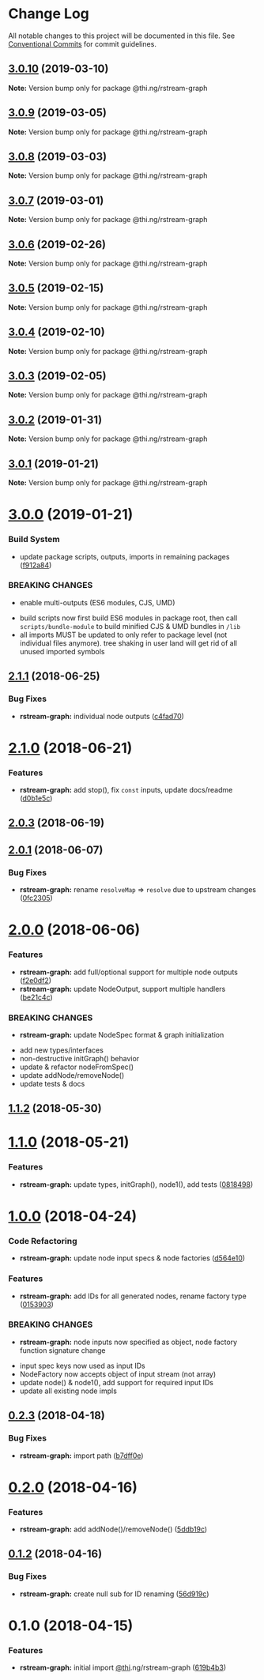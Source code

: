 # Change Log

All notable changes to this project will be documented in this file.
See [Conventional Commits](https://conventionalcommits.org) for commit guidelines.

## [3.0.10](https://github.com/thi-ng/umbrella/compare/@thi.ng/rstream-graph@3.0.9...@thi.ng/rstream-graph@3.0.10) (2019-03-10)

**Note:** Version bump only for package @thi.ng/rstream-graph





## [3.0.9](https://github.com/thi-ng/umbrella/compare/@thi.ng/rstream-graph@3.0.8...@thi.ng/rstream-graph@3.0.9) (2019-03-05)

**Note:** Version bump only for package @thi.ng/rstream-graph





## [3.0.8](https://github.com/thi-ng/umbrella/compare/@thi.ng/rstream-graph@3.0.7...@thi.ng/rstream-graph@3.0.8) (2019-03-03)

**Note:** Version bump only for package @thi.ng/rstream-graph





## [3.0.7](https://github.com/thi-ng/umbrella/compare/@thi.ng/rstream-graph@3.0.6...@thi.ng/rstream-graph@3.0.7) (2019-03-01)

**Note:** Version bump only for package @thi.ng/rstream-graph





## [3.0.6](https://github.com/thi-ng/umbrella/compare/@thi.ng/rstream-graph@3.0.5...@thi.ng/rstream-graph@3.0.6) (2019-02-26)

**Note:** Version bump only for package @thi.ng/rstream-graph





## [3.0.5](https://github.com/thi-ng/umbrella/compare/@thi.ng/rstream-graph@3.0.4...@thi.ng/rstream-graph@3.0.5) (2019-02-15)

**Note:** Version bump only for package @thi.ng/rstream-graph





## [3.0.4](https://github.com/thi-ng/umbrella/compare/@thi.ng/rstream-graph@3.0.3...@thi.ng/rstream-graph@3.0.4) (2019-02-10)

**Note:** Version bump only for package @thi.ng/rstream-graph





## [3.0.3](https://github.com/thi-ng/umbrella/compare/@thi.ng/rstream-graph@3.0.2...@thi.ng/rstream-graph@3.0.3) (2019-02-05)

**Note:** Version bump only for package @thi.ng/rstream-graph





## [3.0.2](https://github.com/thi-ng/umbrella/compare/@thi.ng/rstream-graph@3.0.1...@thi.ng/rstream-graph@3.0.2) (2019-01-31)

**Note:** Version bump only for package @thi.ng/rstream-graph





## [3.0.1](https://github.com/thi-ng/umbrella/compare/@thi.ng/rstream-graph@3.0.0...@thi.ng/rstream-graph@3.0.1) (2019-01-21)

**Note:** Version bump only for package @thi.ng/rstream-graph





# [3.0.0](https://github.com/thi-ng/umbrella/compare/@thi.ng/rstream-graph@2.1.50...@thi.ng/rstream-graph@3.0.0) (2019-01-21)


### Build System

* update package scripts, outputs, imports in remaining packages ([f912a84](https://github.com/thi-ng/umbrella/commit/f912a84))


### BREAKING CHANGES

* enable multi-outputs (ES6 modules, CJS, UMD)

- build scripts now first build ES6 modules in package root, then call
  `scripts/bundle-module` to build minified CJS & UMD bundles in `/lib`
- all imports MUST be updated to only refer to package level
  (not individual files anymore). tree shaking in user land will get rid of
  all unused imported symbols


<a name="2.1.1"></a>
## [2.1.1](https://github.com/thi-ng/umbrella/compare/@thi.ng/rstream-graph@2.1.0...@thi.ng/rstream-graph@2.1.1) (2018-06-25)


### Bug Fixes

* **rstream-graph:** individual node outputs ([c4fad70](https://github.com/thi-ng/umbrella/commit/c4fad70))




<a name="2.1.0"></a>
# [2.1.0](https://github.com/thi-ng/umbrella/compare/@thi.ng/rstream-graph@2.0.3...@thi.ng/rstream-graph@2.1.0) (2018-06-21)


### Features

* **rstream-graph:** add stop(), fix `const` inputs, update docs/readme ([d0b1e5c](https://github.com/thi-ng/umbrella/commit/d0b1e5c))




<a name="2.0.3"></a>
## [2.0.3](https://github.com/thi-ng/umbrella/compare/@thi.ng/rstream-graph@2.0.2...@thi.ng/rstream-graph@2.0.3) (2018-06-19)



<a name="2.0.1"></a>
## [2.0.1](https://github.com/thi-ng/umbrella/compare/@thi.ng/rstream-graph@2.0.0...@thi.ng/rstream-graph@2.0.1) (2018-06-07)


### Bug Fixes

* **rstream-graph:** rename `resolveMap` => `resolve` due to upstream changes ([0fc2305](https://github.com/thi-ng/umbrella/commit/0fc2305))




<a name="2.0.0"></a>
# [2.0.0](https://github.com/thi-ng/umbrella/compare/@thi.ng/rstream-graph@1.1.2...@thi.ng/rstream-graph@2.0.0) (2018-06-06)


### Features

* **rstream-graph:** add full/optional support for multiple node outputs ([f2e0df2](https://github.com/thi-ng/umbrella/commit/f2e0df2))
* **rstream-graph:** update NodeOutput, support multiple handlers ([be21c4c](https://github.com/thi-ng/umbrella/commit/be21c4c))


### BREAKING CHANGES

* **rstream-graph:** update NodeSpec format & graph initialization

- add new types/interfaces
- non-destructive initGraph() behavior
- update & refactor nodeFromSpec()
- update addNode/removeNode()
- update tests & docs




<a name="1.1.2"></a>
## [1.1.2](https://github.com/thi-ng/umbrella/compare/@thi.ng/rstream-graph@1.1.1...@thi.ng/rstream-graph@1.1.2) (2018-05-30)


<a name="1.1.0"></a>
# [1.1.0](https://github.com/thi-ng/umbrella/compare/@thi.ng/rstream-graph@1.0.17...@thi.ng/rstream-graph@1.1.0) (2018-05-21)


### Features

* **rstream-graph:** update types, initGraph(), node1(), add tests ([0818498](https://github.com/thi-ng/umbrella/commit/0818498))



<a name="1.0.0"></a>
# [1.0.0](https://github.com/thi-ng/umbrella/compare/@thi.ng/rstream-graph@0.2.6...@thi.ng/rstream-graph@1.0.0) (2018-04-24)


### Code Refactoring

* **rstream-graph:** update node input specs & node factories ([d564e10](https://github.com/thi-ng/umbrella/commit/d564e10))


### Features

* **rstream-graph:** add IDs for all generated nodes, rename factory type ([0153903](https://github.com/thi-ng/umbrella/commit/0153903))


### BREAKING CHANGES

* **rstream-graph:** node inputs now specified as object, node factory function
signature change

- input spec keys now used as input IDs
- NodeFactory now accepts object of input stream (not array)
- update node() & node1(), add support for required input IDs
- update all existing node impls


<a name="0.2.3"></a>
## [0.2.3](https://github.com/thi-ng/umbrella/compare/@thi.ng/rstream-graph@0.2.2...@thi.ng/rstream-graph@0.2.3) (2018-04-18)


### Bug Fixes

* **rstream-graph:** import path ([b7dff0e](https://github.com/thi-ng/umbrella/commit/b7dff0e))


<a name="0.2.0"></a>
# [0.2.0](https://github.com/thi-ng/umbrella/compare/@thi.ng/rstream-graph@0.1.3...@thi.ng/rstream-graph@0.2.0) (2018-04-16)


### Features

* **rstream-graph:** add addNode()/removeNode() ([5ddb19c](https://github.com/thi-ng/umbrella/commit/5ddb19c))


<a name="0.1.2"></a>
## [0.1.2](https://github.com/thi-ng/umbrella/compare/@thi.ng/rstream-graph@0.1.1...@thi.ng/rstream-graph@0.1.2) (2018-04-16)


### Bug Fixes

* **rstream-graph:** create null sub for ID renaming ([56d919c](https://github.com/thi-ng/umbrella/commit/56d919c))


<a name="0.1.0"></a>
# 0.1.0 (2018-04-15)


### Features

* **rstream-graph:** initial import [@thi](https://github.com/thi).ng/rstream-graph ([619b4b3](https://github.com/thi-ng/umbrella/commit/619b4b3))
